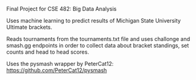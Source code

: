 Final Project for CSE 482: Big Data Analysis

Uses machine learning to predict results of Michigan State University Ultimate brackets.

Reads tournaments from the tournaments.txt file and uses challonge and smash.gg endpoints
in order to collect data about bracket standings, set counts and head to head scores.

Uses the pysmash wrapper by PeterCat12: https://github.com/PeterCat12/pysmash
